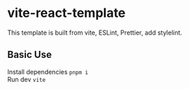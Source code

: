 # vite-react-template

This template is built from vite, ESLint, Prettier, add stylelint.

## Basic Use
Install dependencies <code>pnpm i</code>
<br />
Run dev <code>vite</code>
